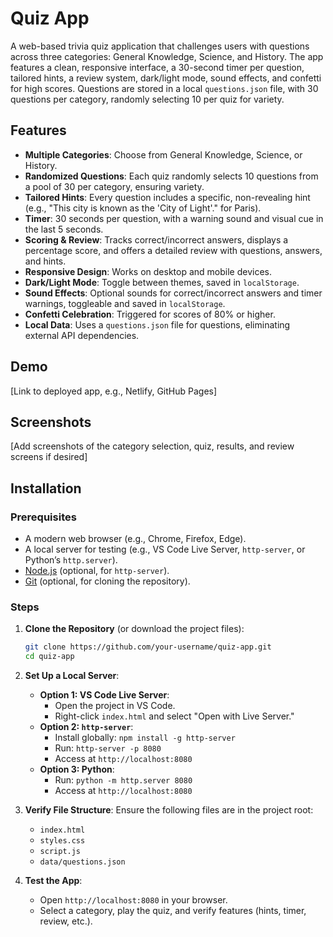 
# Quiz App

A web-based trivia quiz application that challenges users with questions across three categories: General Knowledge, Science, and History. The app features a clean, responsive interface, a 30-second timer per question, tailored hints, a review system, dark/light mode, sound effects, and confetti for high scores. Questions are stored in a local `questions.json` file, with 30 questions per category, randomly selecting 10 per quiz for variety.

## Features

- **Multiple Categories**: Choose from General Knowledge, Science, or History.
- **Randomized Questions**: Each quiz randomly selects 10 questions from a pool of 30 per category, ensuring variety.
- **Tailored Hints**: Every question includes a specific, non-revealing hint (e.g., "This city is known as the 'City of Light'." for Paris).
- **Timer**: 30 seconds per question, with a warning sound and visual cue in the last 5 seconds.
- **Scoring & Review**: Tracks correct/incorrect answers, displays a percentage score, and offers a detailed review with questions, answers, and hints.
- **Responsive Design**: Works on desktop and mobile devices.
- **Dark/Light Mode**: Toggle between themes, saved in `localStorage`.
- **Sound Effects**: Optional sounds for correct/incorrect answers and timer warnings, toggleable and saved in `localStorage`.
- **Confetti Celebration**: Triggered for scores of 80% or higher.
- **Local Data**: Uses a `questions.json` file for questions, eliminating external API dependencies.

## Demo

[Link to deployed app, e.g., Netlify, GitHub Pages]

## Screenshots

[Add screenshots of the category selection, quiz, results, and review screens if desired]

## Installation

### Prerequisites

- A modern web browser (e.g., Chrome, Firefox, Edge).
- A local server for testing (e.g., VS Code Live Server, `http-server`, or Python’s `http.server`).
- [Node.js](https://nodejs.org/) (optional, for `http-server`).
- [Git](https://git-scm.com/) (optional, for cloning the repository).

### Steps

1. **Clone the Repository** (or download the project files):
   ```bash
   git clone https://github.com/your-username/quiz-app.git
   cd quiz-app
   ```

2. **Set Up a Local Server**:
   - **Option 1: VS Code Live Server**:
     - Open the project in VS Code.
     - Right-click `index.html` and select "Open with Live Server."
   - **Option 2: `http-server`**:
     - Install globally: `npm install -g http-server`
     - Run: `http-server -p 8080`
     - Access at `http://localhost:8080`
   - **Option 3: Python**:
     - Run: `python -m http.server 8080`
     - Access at `http://localhost:8080`

3. **Verify File Structure**:
   Ensure the following files are in the project root:
   - `index.html`
   - `styles.css`
   - `script.js`
   - `data/questions.json`
  

4. **Test the App**:
   - Open `http://localhost:8080` in your browser.
   - Select a category, play the quiz, and verify features (hints, timer, review, etc.).

